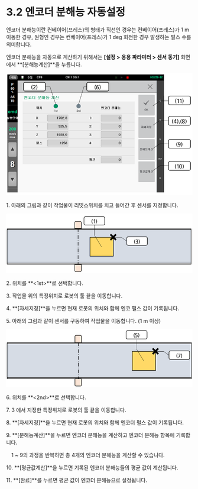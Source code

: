 # 3.2 엔코더 분해능 자동설정

엔코더 분해능이란 컨베이어(프레스)의 형태가 직선인 경우는 컨베이어(프레스)가 1 m 이동한 경우, 원형인 경우는 컨베이어(프레스)가 1 deg 회전한 경우 발생하는 펄스 수를 의미합니다.

엔코더 분해능을 자동으로 계산하기 위해서는 **\[설정 > 응용 파라미터 > 센서 동기]** 화면에서 **\[분해능계산]**을 누릅니다.

![](../.gitbook/assets/image27.png)

1\. <mark style="color:blue;"></mark> 아래의 그림과 같이 작업물이 리밋스위치를 치고 들어간 후 센서를 지정합니다.

![](../.gitbook/assets/image28.png)

2\. 위치를 **<1st>**로 선택합니다.

3\. 작업물 위의 특정위치로 로봇의 툴 끝을 이동합니다.

4\. **\[자세지정]**을 누르면 현재 로봇의 위치와 함께 엔코 펄스 값이 기록됩니다.

5\. 아래의 그림과 같이 센서를 구동하여 작업물을 이동합니다. (1 m 이상)

![](../.gitbook/assets/image29.png)

6\. 위치를 **<2nd>**로 선택합니다.

7\. 3 에서 지정한 특정위치로 로봇의 툴 끝을 이동합니다.

8\. **\[자세지정]**을 누르면 현재 로봇의 위치와 함께 엔코더 펄스 값이 기록됩니다.

9\. **\[분해능계산]**을 누르면 엔코더 분해능을 계산하고 엔코더 분해능 항목에 기록합니다.

　1 \~ 9의 과정을 반복하면 총 4개의 엔코더 분해능을 계산할 수 있습니다.

10\. **\[평균값계산]**을 누르면 기록된 엔코더 분해능들의 평균 값이 계산됩니다.

11\. **\[완료]**를 누르면 평균 값이 엔코더 분해능으로 설정됩니다.
